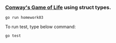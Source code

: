 ### [Conway's Game of Life](https://en.wikipedia.org/wiki/Conway%27s_Game_of_Life) using struct types. 

```
go run homework03
```

To run test, type below command:

```
go test
```

